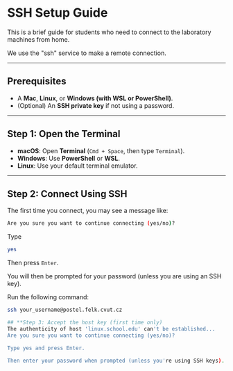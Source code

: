# **SSH Setup Guide**

This is a brief guide for students who need to connect to the laboratory machines from home.

We use the "ssh" service to make a remote connection.

---

## **Prerequisites**

- A **Mac**, **Linux**, or **Windows (with WSL or PowerShell)**.
- (Optional) An **SSH private key** if not using a password.

---

## **Step 1: Open the Terminal**

- **macOS**: Open **Terminal** (`Cmd + Space`, then type `Terminal`).
- **Windows**: Use **PowerShell** or **WSL**.
- **Linux**: Use your default terminal emulator.

---

## **Step 2: Connect Using SSH**

The first time you connect, you may see a message like:
```bash
Are you sure you want to continue connecting (yes/no)?
```

Type
```bash
yes
```
Then press `Enter`.

You will then be prompted for your password (unless you are using an SSH key).

Run the following command:

```bash
ssh your_username@postel.felk.cvut.cz

## **Step 3: Accept the host key (first time only)
The authenticity of host 'linux.school.edu' can't be established...
Are you sure you want to continue connecting (yes/no)?

Type yes and press Enter.

Then enter your password when prompted (unless you're using SSH keys).



